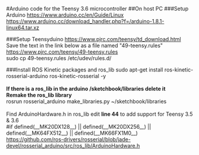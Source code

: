 #Arduino code for the Teensy 3.6 microcontroller
##On host PC
###Setup Arduino 
https://www.arduino.cc/en/Guide/Linux
<br/>
https://www.arduino.cc/download_handler.php?f=/arduino-1.8.1-linux64.tar.xz
<br/>

###Setup Teensyduino 
https://www.pjrc.com/teensy/td_download.html
<br/>
Save the text in the link below as a file named "49-teensy.rules"
<br/>
https://www.pjrc.com/teensy/49-teensy.rules
<br/>
sudo cp 49-teensy.rules /etc/udev/rules.d/


###Install ROS Kinetic packages and ros_lib
sudo apt-get install ros-kinetic-rosserial-arduino ros-kinetic-rosserial -y
<br/>
<br/>
**If there is a ros_lib in the arduino /sketchbook/libraries delete it**
<br/>
**Remake the ros_lib library**
<br/>
rosrun rosserial_arduino make_libraries.py ~/sketchbook/libraries
<br/>
<br/>
Find ArduinoHardware.h in ros_lib edit **line 44** to add support for Teensy 3.5 & 3.6
<br/>
\#if defined(\_\_MK20DX128\_\_) || defined(\_\_MK20DX256\_\_) || defined(\_\_MK64FX512\_\_) || defined(\_\_MK66FX1M0\_\_)
<br/>
https://github.com/ros-drivers/rosserial/blob/jade-devel/rosserial_arduino/src/ros_lib/ArduinoHardware.h
